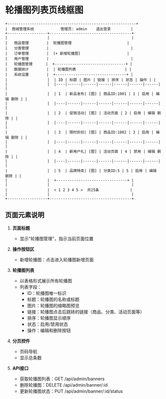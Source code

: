 # 轮播图列表页线框图

```
+----------------------------------------------------------+
|  商城管理系统            管理员: admin    退出登录         |
+------------------+-------------------------------------+
|                  |                                     |
|   商品管理        |  轮播图管理                         |
|   分类管理        |                                     |
|   订单管理        |  [+ 新增轮播图]                     |
|   用户管理        |                                     |
|   轮播图管理      |  +--------------------------------+ |
|   数据统计        |  | 轮播图列表                      | |
|   系统设置        |  +--------------------------------+ |
|                  |  | ID | 标题 | 图片 | 链接 | 排序 | 状态 | 操作 | |
|                  |  |----|------|------|------|------|------|------| |
|                  |  | 1  | 新品发布| [图] | 商品ID:1001 | 1 | 启用 | 编辑 删除 | |
|                  |  |----|------|------|------|------|------|------| |
|                  |  | 2  | 促销活动| [图] | 活动页面 | 2 | 启用 | 编辑 删除 | |
|                  |  |----|------|------|------|------|------|------| |
|                  |  | 3  | 限时折扣| [图] | 商品ID:1002 | 3 | 启用 | 编辑 删除 | |
|                  |  |----|------|------|------|------|------|------| |
|                  |  | 4  | 新用户礼| [图] | 活动页面 | 4 | 禁用 | 编辑 删除 | |
|                  |  |----|------|------|------|------|------|------| |
|                  |  | 5  | 品牌特卖| [图] | 分类ID:5 | 5 | 启用 | 编辑 删除 | |
|                  |  +--------------------------------+ |
|                  |                                     |
|                  |  < 1 2 3 4 5 >  共25条              |
|                  |                                     |
+------------------+-------------------------------------+
```

## 页面元素说明

1. **页面标题**
   - 显示"轮播图管理"，指示当前页面位置

2. **操作按钮区**
   - 新增轮播图：点击进入轮播图新增页面

3. **轮播图列表**
   - 以表格形式展示所有轮播图
   - 列表字段：
     - ID：轮播图唯一标识
     - 标题：轮播图的名称或标题
     - 图片：轮播图的缩略图预览
     - 链接：轮播图点击后跳转的链接（商品、分类、活动页面等）
     - 排序：轮播图显示顺序
     - 状态：启用/禁用状态
     - 操作：编辑和删除按钮

4. **分页控件**
   - 页码导航
   - 显示总条数

5. **API接口**
   - 获取轮播图列表：GET /api/admin/banners
   - 删除轮播图：DELETE /api/admin/banner/:id
   - 更新轮播图状态：PUT /api/admin/banner/:id/status 